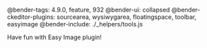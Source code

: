 @bender-tags: 4.9.0, feature, 932
@bender-ui: collapsed
@bender-ckeditor-plugins: sourcearea, wysiwygarea, floatingspace, toolbar, easyimage
@bender-include: ./_helpers/tools.js

Have fun with Easy Image plugin!
